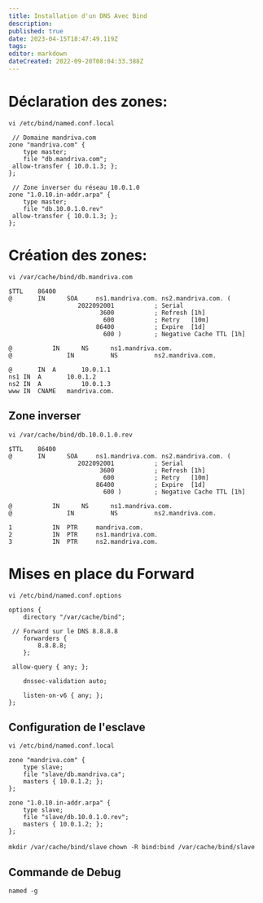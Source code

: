```yaml
---
title: Installation d'un DNS Avec Bind
description: 
published: true
date: 2023-04-15T18:47:49.119Z
tags: 
editor: markdown
dateCreated: 2022-09-20T08:04:33.388Z
---
```


# Déclaration des zones:
`vi /etc/bind/named.conf.local`

```
 // Domaine mandriva.com
zone "mandriva.com" {
	type master;
	file "db.mandriva.com";
 allow-transfer { 10.0.1.3; };
};

 // Zone inverser du réseau 10.0.1.0
zone "1.0.10.in-addr.arpa" {
	type master;
	file "db.10.0.1.0.rev"
 allow-transfer { 10.0.1.3; };
};
```

# Création des zones:
`vi /var/cache/bind/db.mandriva.com`
```
$TTL    86400
@       IN      SOA     ns1.mandriva.com. ns2.mandriva.com. (
                   2022092001           ; Serial
                         3600           ; Refresh [1h]
                          600           ; Retry   [10m]
                        86400           ; Expire  [1d]
                          600 )         ; Negative Cache TTL [1h]

@       	IN      NS      ns1.mandriva.com.
@				IN			NS			ns2.mandriva.com.

@ 		IN 	A 		10.0.1.1
ns1	IN	A 		10.0.1.2
ns2	IN	A			10.0.1.3
www	IN	CNAME	mandriva.com.
```

## Zone inverser
`vi /var/cache/bind/db.10.0.1.0.rev`

```
$TTL    86400
@       IN      SOA     ns1.mandriva.com. ns2.mandriva.com. (
                   2022092001           ; Serial
                         3600           ; Refresh [1h]
                          600           ; Retry   [10m]
                        86400           ; Expire  [1d]
                          600 )         ; Negative Cache TTL [1h]

@       	IN      NS      ns1.mandriva.com.
@				IN			NS			ns2.mandriva.com.

1	 		IN 	PTR 	mandriva.com.
2			IN	PTR		ns1.mandriva.com.
3			IN	PTR		ns2.mandriva.com.
```

# Mises en place du Forward
`vi /etc/bind/named.conf.options`

```
options {
	directory "/var/cache/bind";

 // Forward sur le DNS 8.8.8.8
	forwarders {
	 	8.8.8.8;
	};

 allow-query { any; };

	dnssec-validation auto;

	listen-on-v6 { any; };
};
```

## Configuration de l'esclave
`vi /etc/bind/named.conf.local`

```
zone "mandriva.com" {
	type slave;
	file "slave/db.mandriva.ca";
	masters { 10.0.1.2; };
};

zone "1.0.10.in-addr.arpa" {
	type slave;
	file "slave/db.10.0.1.0.rev";
	masters { 10.0.1.2; };
};
```

`mkdir /var/cache/bind/slave`
`chown -R bind:bind /var/cache/bind/slave`

## Commande de Debug
`named -g`